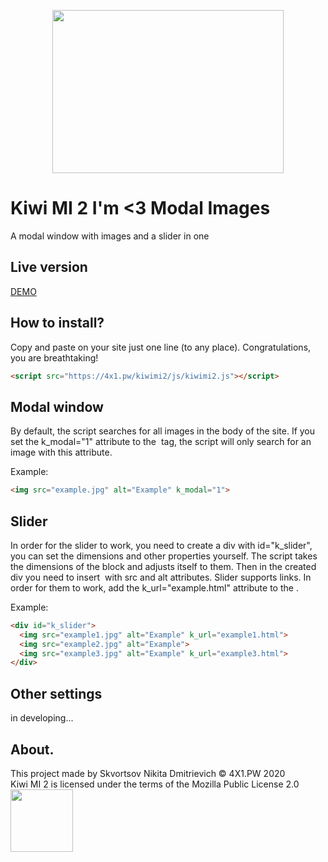 [<p align="center"><img src="https://4x1.pw/kiwimi2/img/logowh.png" width="370" height="261"></p>](https://4x1.pw/kiwimi2/)
# Kiwi MI 2 I'm <3 Modal Images
A modal window with images and a slider in one

## Live version
[DEMO](https://4x1.pw/kiwimi2/)

## How to install?
Copy and paste on your site just one line (to any place). Congratulations, you are breathtaking!

```html
<script src="https://4x1.pw/kiwimi2/js/kiwimi2.js"></script>
```

## Modal window
By default, the script searches for all images in the body of the site. If you set the k_modal="1" attribute to the <img> tag, the script will only search for an image with this attribute.

Example:
```html
<img src="example.jpg" alt="Example" k_modal="1">
```

## Slider
In order for the slider to work, you need to create a div with id="k_slider", you can set the dimensions and other properties yourself. The script takes the dimensions of the block and adjusts itself to them. Then in the created div you need to insert <img> with src and alt attributes. Slider supports links. In order for them to work, add the k_url="example.html" attribute to the <img>.

Example:
```html
<div id="k_slider">
  <img src="example1.jpg" alt="Example" k_url="example1.html">
  <img src="example2.jpg" alt="Example">
  <img src="example3.jpg" alt="Example" k_url="example3.html">
</div>
```

## Other settings 
in developing...

## About.
This project made by Skvortsov Nikita Dmitrievich © 4X1.PW 2020<br>
Kiwi MI 2 is licensed under the terms of the Mozilla Public License 2.0
<br>[<img src="https://4x1.pw/assets/images/logo/logofullblack.svg" width="100">](https://4x1.pw/)
